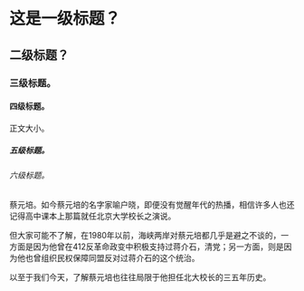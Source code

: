 # 这是一级标题？
## 二级标题？
### 三级标题。
#### 四级标题。
正文大小。
##### 五级标题。
###### 六级标题。
蔡元培。如今蔡元培的名字家喻户晓，即便没有觉醒年代的热播，相信许多人也还记得高中课本上那篇就任北京大学校长之演说。  

但大家可能不了解，在1980年以前，海峡两岸对蔡元培都几乎是避之不谈的，一方面是因为他曾在412反革命政变中积极支持过蒋介石，清党；另一方面，则是因为他也曾组织民权保障同盟反对过蒋介石的这个统治。  

以至于我们今天，了解蔡元培也往往局限于他担任北大校长的三五年历史。